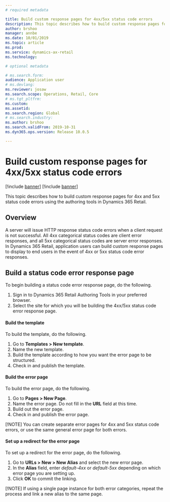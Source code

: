 ```yaml
---
# required metadata

title: Build custom response pages for 4xx/5xx status code errors
description: This topic describes how to build custom response pages for 4xx and 5xx status code errors using the authoring tools in Dynamics 365 Retail.
author: brshoo
manager: annbe
ms.date: 10/01/2019
ms.topic: article
ms.prod: 
ms.service: dynamics-ax-retail
ms.technology: 

# optional metadata

# ms.search.form: 
audience: Application user
# ms.devlang: 
ms.reviewer: josaw
ms.search.scope: Operations, Retail, Core
# ms.tgt_pltfrm: 
ms.custom: 
ms.assetid: 
ms.search.region: Global
# ms.search.industry: 
ms.author: brshoo
ms.search.validFrom: 2019-10-31
ms.dyn365.ops.version: Release 10.0.5

---
```


# Build custom response pages for 4xx/5xx status code errors 

[!include [banner](../includes/preview-banner.md)]
[!include [banner](../includes/banner.md)]

This topic describes how to build custom response pages for 4xx and 5xx status code errors using the authoring tools in Dynamics 365 Retail.

## Overview

A server will issue HTTP response status code errors when a client request is not successful. All 4xx categorical status codes are client error responses, and all 5xx categorical status codes are server error responses. In Dynamics 365 Retail, application users can build custom response pages to display to end users in the event of 4xx or 5xx status code error responses.

## Build a status code error response page
To begin building a status code error response page, do the following.

1. Sign in to Dynamics 365 Retail Authoring Tools in your preferred browser. 
1. Select the site for which you will be building the 4xx/5xx status code error response page. 

#### Build the template

To build the template, do the following.

1. Go to **Templates > New template**.
1. Name the new template.
1. Build the template according to how you want the error page to be structured.
1. Check in and publish the template.

#### Build the error page

To build the error page, do the following.

1. Go to **Pages > New Page**.
1. Name the error page. Do not fill in the **URL** field at this time. 
1. Build out the error page.
1. Check in and publish the error page.

[!NOTE]
You can create separate error pages for 4xx and 5xx status code errors, or use the same general error page for both errors.

#### Set up a redirect for the error page

To set up a redirect for the error page, do the following.

1. Go to **URLs > New > New Alias** and select the new error page.
1. In the **Alias** field, enter *default-4xx* or *default-5xx* depending on which error page you are setting up.
1. Click **OK** to commit the linking.

[!NOTE]
If using a single page instance for both error categories, repeat the process and link a new alias to the same page.


